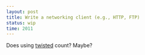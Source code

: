 ```yaml
---
layout: post
title: Write a networking client (e.g., HTTP, FTP)
status: wip
time: 2011
---
```


Does using [twisted](http://twistedmatrix.com/trac/) count? Maybe?